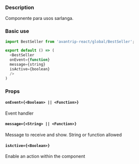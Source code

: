 ### Description
Componente para usos sarlanga.

### Basic use

```javascript
import BestSeller from 'avantrip-react/global/BestSeller';

export default () => (
  <BestSeller
  onEvent={function}
  message={string}
  isActive={boolean}
  />
)
```


### Props

#### `onEvent={<Boolean> || <Function>}`
Event handler

#### `message={<String> || <Function>}`
Message to receive and show. String or function allowed


#### `isActive={<Boolean>}`
Enable an action within the component
